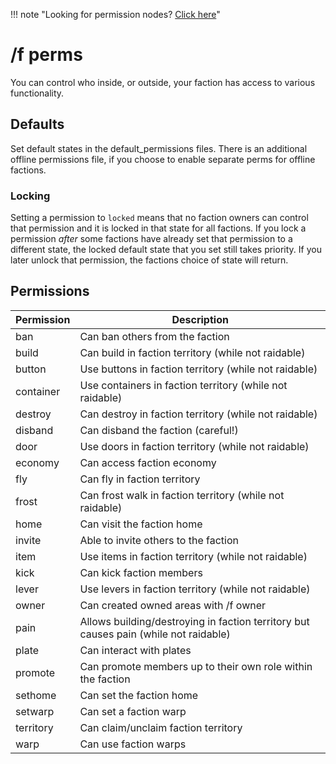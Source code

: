 !!! note "Looking for permission nodes? [Click here](permissionnodes.md)"

# /f perms

You can control who inside, or outside, your faction has access to various functionality.

## Defaults

Set default states in the default_permissions files. There is an additional offline permissions file, if you
choose to enable separate perms for offline factions.

### Locking

Setting a permission to `locked` means that no faction owners can control that permission and it is locked in that state
for all factions. If you lock a permission *after* some factions have already set that permission to a different state,
the locked default state that you set still takes priority. If you later unlock that permission, the factions choice of
state will return.

## Permissions

Permission | Description
--- | --- 
ban | Can ban others from the faction
build | Can build in faction territory (while not raidable)
button | Use buttons in faction territory (while not raidable)
container | Use containers in faction territory (while not raidable)
destroy | Can destroy in faction territory (while not raidable)
disband | Can disband the faction (careful!)
door | Use doors in faction territory (while not raidable)
economy | Can access faction economy
fly | Can fly in faction territory
frost | Can frost walk in faction territory (while not raidable)
home | Can visit the faction home
invite | Able to invite others to the faction
item | Use items in faction territory (while not raidable)
kick | Can kick faction members
lever | Use levers in faction territory (while not raidable)
owner | Can created owned areas with /f owner
pain | Allows building/destroying in faction territory but causes pain (while not raidable)
plate | Can interact with plates
promote | Can promote members up to their own role within the faction
sethome | Can set the faction home
setwarp | Can set a faction warp
territory | Can claim/unclaim faction territory
warp | Can use faction warps

